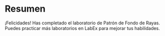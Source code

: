 # Resumen

¡Felicidades! Has completado el laboratorio de Patrón de Fondo de Rayas. Puedes practicar más laboratorios en LabEx para mejorar tus habilidades.

